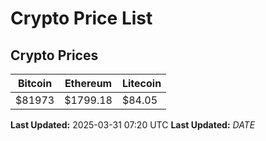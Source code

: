 # Crypto Price List

## Crypto Prices
| Bitcoin | Ethereum | Litecoin |
| ------- | -------- | -------- |
| $81973 | $1799.18 | $84.05 |
**Last Updated:** 2025-03-31 07:20 UTC
**Last Updated:** $DATE$

